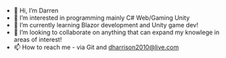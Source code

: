 - 👋 Hi, I’m Darren
- 👀 I’m interested in programming mainly C# Web/Gaming Unity
- 🌱 I’m currently learning Blazor development and Unity game dev!
- 💞️ I’m looking to collaborate on anything that can expand my knowlege in areas of interest!
- 📫 How to reach me - via Git and dharrison2010@live.com

<!---
dharrison2010/dharrison2010 is a ✨ special ✨ repository because its `README.md` (this file) appears on your GitHub profile.
You can click the Preview link to take a look at your changes.
--->

